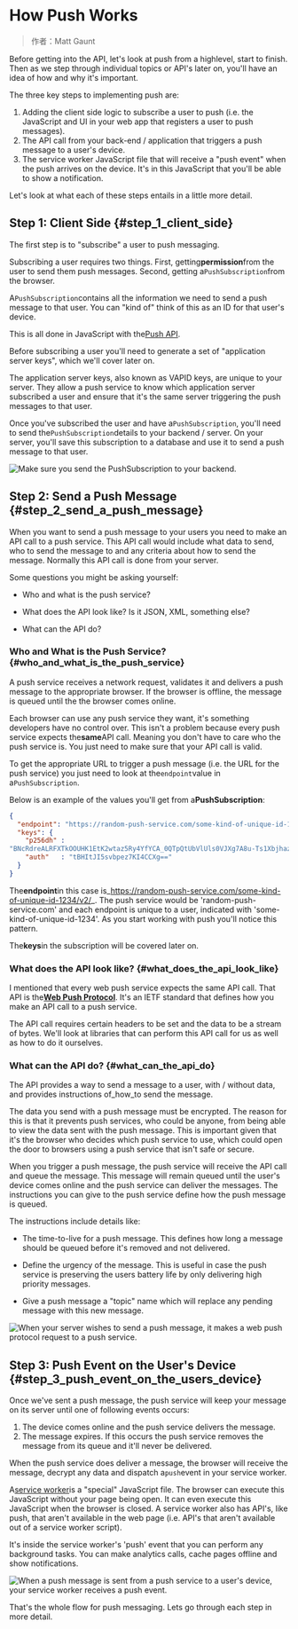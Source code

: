 # How Push Works

> 作者：Matt Gaunt

Before getting into the API, let's look at push from a highlevel, start to finish. Then as we step through individual topics or API's later on, you'll have an idea of how and why it's important.

The three key steps to implementing push are:

1. Adding the client side logic to subscribe a user to push \(i.e. the JavaScript and UI in your web app that registers a user to push messages\).
2. The API call from your back-end / application that triggers a push message to a user's device.
3. The service worker JavaScript file that will receive a "push event" when the push arrives on the device. It's in this JavaScript that you'll be able to show a notification.

Let's look at what each of these steps entails in a little more detail.

## Step 1: Client Side {#step_1_client_side}

The first step is to "subscribe" a user to push messaging.

Subscribing a user requires two things. First, getting**permission**from the user to send them push messages. Second, getting a`PushSubscription`from the browser.

A`PushSubscription`contains all the information we need to send a push message to that user. You can "kind of" think of this as an ID for that user's device.

This is all done in JavaScript with the[Push API](https://developer.mozilla.org/en-US/docs/Web/API/Push_API).

Before subscribing a user you'll need to generate a set of "application server keys", which we'll cover later on.

The application server keys, also known as VAPID keys, are unique to your server. They allow a push service to know which application server subscribed a user and ensure that it's the same server triggering the push messages to that user.

Once you've subscribed the user and have a`PushSubscription`, you'll need to send the`PushSubscription`details to your backend / server. On your server, you'll save this subscription to a database and use it to send a push message to that user.

![](https://developers.google.com/web/fundamentals/push-notifications/images/svgs/browser-to-server.svg?hl=zh-cn "Make sure you send the PushSubscription to your backend.")

## Step 2: Send a Push Message {#step_2_send_a_push_message}

When you want to send a push message to your users you need to make an API call to a push service. This API call would include what data to send, who to send the message to and any criteria about how to send the message. Normally this API call is done from your server.

Some questions you might be asking yourself:

* Who and what is the push service?

* What does the API look like? Is it JSON, XML, something else?

* What can the API do?

### Who and What is the Push Service? {#who_and_what_is_the_push_service}

A push service receives a network request, validates it and delivers a push message to the appropriate browser. If the browser is offline, the message is queued until the the browser comes online.

Each browser can use any push service they want, it's something developers have no control over. This isn't a problem because every push service expects the**same**API call. Meaning you don't have to care who the push service is. You just need to make sure that your API call is valid.

To get the appropriate URL to trigger a push message \(i.e. the URL for the push service\) you just need to look at the`endpoint`value in a`PushSubscription`.

Below is an example of the values you'll get from a**PushSubscription**:

```json
{
  "endpoint": "https://random-push-service.com/some-kind-of-unique-id-1234/v2/",
  "keys": {
    "p256dh" :
"BNcRdreALRFXTkOOUHK1EtK2wtaz5Ry4YfYCA_0QTpQtUbVlUls0VJXg7A8u-Ts1XbjhazAkj7I99e8QcYP7DkM=",
    "auth"   : "tBHItJI5svbpez7KI4CCXg=="
  }
}
```

The**endpoint**in this case is_https://random-push-service.com/some-kind-of-unique-id-1234/v2/_. The push service would be 'random-push-service.com' and each endpoint is unique to a user, indicated with 'some-kind-of-unique-id-1234'. As you start working with push you'll notice this pattern.

The**keys**in the subscription will be covered later on.

### What does the API look like? {#what_does_the_api_look_like}

I mentioned that every web push service expects the same API call. That API is the[**Web Push Protocol**](https://tools.ietf.org/html/draft-ietf-webpush-protocol). It's an IETF standard that defines how you make an API call to a push service.

The API call requires certain headers to be set and the data to be a stream of bytes. We'll look at libraries that can perform this API call for us as well as how to do it ourselves.

### What can the API do? {#what_can_the_api_do}

The API provides a way to send a message to a user, with / without data, and provides instructions of_how_to send the message.

The data you send with a push message must be encrypted. The reason for this is that it prevents push services, who could be anyone, from being able to view the data sent with the push message. This is important given that it's the browser who decides which push service to use, which could open the door to browsers using a push service that isn't safe or secure.

When you trigger a push message, the push service will receive the API call and queue the message. This message will remain queued until the user's device comes online and the push service can deliver the messages. The instructions you can give to the push service define how the push message is queued.

The instructions include details like:

* The time-to-live for a push message. This defines how long a message should be queued before it's removed and not delivered.

* Define the urgency of the message. This is useful in case the push service is preserving the users battery life by only delivering high priority messages.

* Give a push message a "topic" name which will replace any pending message with this new message.

![](https://developers.google.com/web/fundamentals/push-notifications/images/svgs/server-to-push-service.svg?hl=zh-cn "When your server wishes to send a push message, it makes a web push protocol request to a
push service.")

## Step 3: Push Event on the User's Device {#step_3_push_event_on_the_users_device}

Once we've sent a push message, the push service will keep your message on its server until one of following events occurs:

1. The device comes online and the push service delivers the message.
2. The message expires. If this occurs the push service removes the message from its queue and it'll never be delivered.

When the push service does deliver a message, the browser will receive the message, decrypt any data and dispatch a`push`event in your service worker.

A[service worker](https://developer.mozilla.org/en-US/docs/Web/API/Service_Worker_API)is a "special" JavaScript file. The browser can execute this JavaScript without your page being open. It can even execute this JavaScript when the browser is closed. A service worker also has API's, like push, that aren't available in the web page \(i.e. API's that aren't available out of a service worker script\).

It's inside the service worker's 'push' event that you can perform any background tasks. You can make analytics calls, cache pages offline and show notifications.

![](https://developers.google.com/web/fundamentals/push-notifications/images/svgs/push-service-to-sw-event.svg?hl=zh-cn "When a push message is sent from a push service to a user&apos;s device, your service worker
receives a push event.")

That's the whole flow for push messaging. Lets go through each step in more detail.



